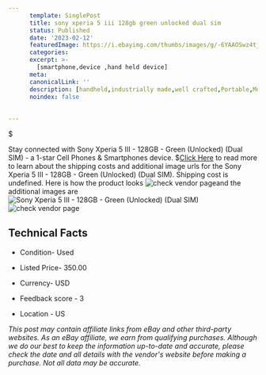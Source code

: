 ```yaml
---
      template: SinglePost
      title: sony xperia 5 iii 128gb green unlocked dual sim 
      status: Published
      date: '2023-02-12'
      featuredImage: https://i.ebayimg.com/thumbs/images/g/-6YAAOSwz4tj4QkR/s-l225.jpg
      categories: 
      excerpt: >-
        [smartphone,device ,hand held device]
      meta:
      canonicalLink: ''
      description: [handheld,industrially made,well crafted,Portable,Mobile,Compact,Convenient,Lightweight,Maneuverable,Man-portable,Miniature,Carriable,Hand-held,Light,Holdable,Transportable,Mobile device,Pocket-sized,On-the-go,Wireless,Cordless,Compact size,Convenient size, smartphone,device ,hand held device]
      noindex: false
      
        
---
```

$

Stay connected with Sony Xperia 5 III - 128GB - Green (Unlocked) (Dual SIM) - a 1-star Cell Phones & Smartphones device.
$[Click Here](https://www.ebay.com/itm/175602235648?hash=item28e2b57900%3Ag%3A-6YAAOSwz4tj4QkR&amdata=enc%3AAQAHAAAA4ArDioWzsT1Hc3oU%2Fhhfs8xlubIH4d2r7gndABMWYH1NYA9R3pDsY0ljXyQDocMpKKQNEW8PECwUyk%2F1dSh5J5%2BgwF8GCo7xkjsIAYe7eSJqzZ%2BEwmBfucDmQGIxjUwbVhzNRcRtxMD0QMgkDfJkgi3RW%2FWZwAt7494McVvUspO6%2Bc%2B3e27Zqncv0caqohrH8EO2tOTVEKkOigcDF%2FKXVEzdrYpN6k6QOILNvPFSjLbdg7fGBmN3315xqbdq3GBFVavC2ztiUuNPZISGDkQjeSfQpMBVlptmBWHZpDtL5FZ1&mkevt=1&mkcid=1&mkrid=711-53200-19255-0&campid=%253CePNCampaignId%253E&customid=%253CreferenceId%253E&toolid=10049) to read more to learn about the shipping costs and additional image urls for the Sony Xperia 5 III - 128GB - Green (Unlocked) (Dual SIM). Shipping cost is undefined. Here is how the product looks ![check vendor page](https://i.ebayimg.com/thumbs/images/g/-6YAAOSwz4tj4QkR/s-l225.jpg)and the additional images are![Sony Xperia 5 III - 128GB - Green (Unlocked) (Dual SIM)](https://i.ebayimg.com/images/g/-6YAAOSwz4tj4QkR/s-l1600.jpg)![check vendor page](https://origin-galleryplus.ebayimg.com/ws/web/175602235648_2_0_1/225x225.jpg,https://origin-galleryplus.ebayimg.com/ws/web/175602235648_3_0_1/225x225.jpg,https://origin-galleryplus.ebayimg.com/ws/web/175602235648_4_0_1/225x225.jpg,https://origin-galleryplus.ebayimg.com/ws/web/175602235648_5_0_1/225x225.jpg,https://origin-galleryplus.ebayimg.com/ws/web/175602235648_6_0_1/225x225.jpg,https://origin-galleryplus.ebayimg.com/ws/web/175602235648_7_0_1/225x225.jpg,https://origin-galleryplus.ebayimg.com/ws/web/175602235648_8_0_1/225x225.jpg,https://origin-galleryplus.ebayimg.com/ws/web/175602235648_9_0_1/225x225.jpg,https://origin-galleryplus.ebayimg.com/ws/web/175602235648_10_0_1/225x225.jpg,https://origin-galleryplus.ebayimg.com/ws/web/175602235648_11_0_1/225x225.jpg,https://origin-galleryplus.ebayimg.com/ws/web/175602235648_12_0_1/225x225.jpg,https://origin-galleryplus.ebayimg.com/ws/web/175602235648_13_0_1/225x225.jpg,https://origin-galleryplus.ebayimg.com/ws/web/175602235648_14_0_1/225x225.jpg,https://origin-galleryplus.ebayimg.com/ws/web/175602235648_15_0_1/225x225.jpg,https://origin-galleryplus.ebayimg.com/ws/web/175602235648_16_0_1/225x225.jpg,https://origin-galleryplus.ebayimg.com/ws/web/175602235648_17_0_1/225x225.jpg)



 ## Technical Facts 



     
      

 - Condition- Used 


      

 - Listed Price- 350.00 


      

 - Currency- USD 


      

 - Feedback score - 3 


      

 - Location - US 


      
      

 *_This post may contain affiliate links from eBay and other third-party websites. As an eBay affiliate, we earn from qualifying purchases. Although we do our best to keep the information up-to-date and accurate, please check the date and all details with the vendor's website before making a purchase. Not all data may be accurate._*






